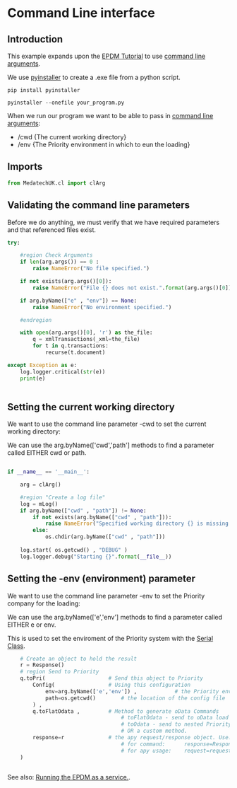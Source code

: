 # Command Line interface

## Introduction

This example expands upon the [EPDM Tutorial](../../../main/docs/epdm.md "EPDM Class") to use [command line arguments](../../../main/docs/cl.md "command line arguments").

We use [pyinstaller](https://pyinstaller.org/ "pyinstaller") to create a .exe file from a python script.
```
pip install pyinstaller

pyinstaller --onefile your_program.py

```

When we run our program we want to be able to pass in [command line arguments](../../../main/docs/cl.md "command line arguments"):
- /cwd {The current working directory}
- /env {The Priority environment in which to eun the loading}

## Imports
```python
from MedatechUK.cl import clArg

```

## Validating the command line parameters
Before we do anything, we must verify that we have required parameters and that referenced files exist.
```python
try:     

    #region Check Arguments   
    if len(arg.args()) == 0 :
        raise NameError("No file specified.")

    if not exists(arg.args()[0]):
        raise NameError("File {} does not exist.".format(arg.args()[0]))

    if arg.byName(["e" , "env"]) == None:
        raise NameError("No environment specified.")

    #endregion

    with open(arg.args()[0], 'r') as the_file:        
        q = xmlTransactions(_xml=the_file)
        for t in q.transactions:
            recurse(t.document)

except Exception as e:
    log.logger.critical(str(e))
    print(e)
	
```

## Setting the current working directory

We want to use the command line parameter -cwd to set the current working directory:

We can use the arg.byName(['cwd','path'] methods to find a parameter called EITHER cwd or path.
```python

if __name__ == '__main__':    

    arg = clArg()

    #region "Create a log file"
    log = mLog()    
    if arg.byName(["cwd" , "path"]) != None:
        if not exists(arg.byName(["cwd" , "path"])):
            raise NameError("Specified working directory {} is missing.".format(arg.byName(["cwd" , "path"])))
        else:
            os.chdir(arg.byName(["cwd" , "path"]))
    
    log.start( os.getcwd() , "DEBUG" )            
    log.logger.debug("Starting {}".format(__file__))     

```

## Setting the -env (environment) parameter

We want to use the command line parameter -env to set the Priority company for the loading:

We can use the arg.byName(['e','env'] methods to find a parameter called EITHER e or env.

This is used to set the enviroment of the Priority system with the [Serial Class](../../../main/docs/serial.md "Serial Class").
```python
    # Create an object to hold the result    
    r = Response()    
    # region Send to Priority
    q.toPri(                    # Send this object to Priority        
        Config(                 # Using this configuration
            env=arg.byName(['e','env']) ,            # the Priority environment
            path=os.getcwd()        # the location of the config file
        ) , 
        q.toFlatOdata ,         # Method to generate oData Commands
                                    # toFlatOdata - send to oData load form
                                    # toOdata - send to nested Priority forms
                                    # OR a custom method.        
        response=r              # the apy request/response object. Use:
                                    # for command:      response=Response   (a new response is used)
                                    # for apy usage:    request=request     (the request.response is used)
    )
	
```

See also: [Running the EPDM as a service.](../../../main/transport/service "Service Transport").
